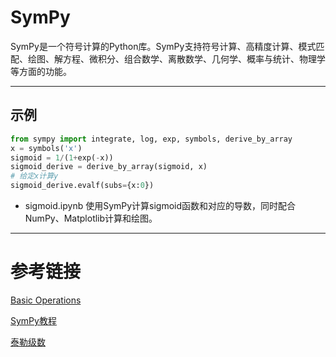 # SymPy

SymPy是一个符号计算的Python库。SymPy支持符号计算、高精度计算、模式匹配、绘图、解方程、微积分、组合数学、离散数学、几何学、概率与统计、物理学等方面的功能。

---
## 示例

```python
from sympy import integrate, log, exp, symbols, derive_by_array
x = symbols('x')
sigmoid = 1/(1+exp(-x))
sigmoid_derive = derive_by_array(sigmoid, x)
# 给定x计算y
sigmoid_derive.evalf(subs={x:0})
```

- sigmoid.ipynb
使用SymPy计算sigmoid函数和对应的导数，同时配合NumPy、Matplotlib计算和绘图。


---
# 参考链接

[Basic Operations](http://docs.sympy.org/latest/tutorial/basic_operations.html)

[SymPy教程](http://www.asmeurer.com/sympy_doc/dev-py3k/tutorial/tutorial.zh.html)

[泰勒级数](https://zh.wikipedia.org/wiki/%E6%B3%B0%E5%8B%92%E7%BA%A7%E6%95%B0)
